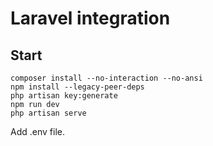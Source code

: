 # Laravel integration
## Start
```
composer install --no-interaction --no-ansi
npm install --legacy-peer-deps
php artisan key:generate
npm run dev
php artisan serve
```
Add .env file.
